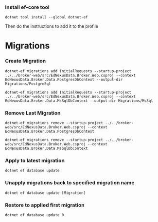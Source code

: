 ### Install ef-core tool
```
dotnet tool install --global dotnet-ef
```
Then do the instructions to add it to the profile

# Migrations

### Create Migration
```
dotnet-ef migrations add InitialRequests --startup-project ../../broker-web/src/EdNexusData.Broker.Web.csproj --context EdNexusData.Broker.Data.PostgresDbContext --output-dir Migrations/PostgreSql
```
```
dotnet-ef migrations add InitialRequests --startup-project ../../broker-web/src/EdNexusData.Broker.Web.csproj --context EdNexusData.Broker.Data.MsSqlDbContext --output-dir Migrations/MsSql
```
### Remove Last Migration
```
dotnet-ef migrations remove --startup-project ../../broker-web/src/EdNexusData.Broker.Web.csproj --context EdNexusData.Broker.Data.PostgresDbContext
```
```
dotnet-ef migrations remove --startup-project ../../broker-web/src/EdNexusData.Broker.Web.csproj --context EdNexusData.Broker.Data.MsSqlDbContext
```
### Apply to latest migration
```
dotnet ef database update
```
### Unapply migrations back to specified migration name
```
dotnet ef database update [Migration]
```
### Restore to applied first migration
```
dotnet ef database update 0
```